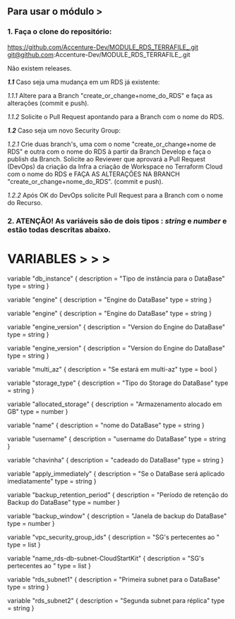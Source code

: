 ## Para usar o módulo >

### 1. Faça o clone do repositório:
https://github.com/Accenture-Dev/MODULE_RDS_TERRAFILE_.git
git@github.com:Accenture-Dev/MODULE_RDS_TERRAFILE_.git

Não existem releases.


***1.1*** Caso seja uma mudança em um RDS já existente:

*1.1.1* Altere para a Branch "create_or_change+nome_do_RDS" e faça as alterações (commit e push).

*1.1.2* Solicite o Pull Request apontando para a Branch com o nome do RDS.

***1.2*** Caso seja um novo Security Group:

*1.2.1* Crie duas branch's, uma com o nome "create_or_change+nome de RDS" e outra com o nome do RDS à partir da Branch Develop e faça o publish da Branch. Solicite ao Reviewer que aprovará a Pull Request (DevOps) da criação da Infra a criação de Workspace no Terraform Cloud com o nome do RDS e FAÇA AS ALTERAÇÕES NA BRANCH "create_or_change+nome_do_RDS". (commit e push).

*1.2.2* Após OK do DevOps solicite Pull Request para a Branch com o nome do Recurso.
### 2. ATENÇÃO! As variáveis são de dois tipos : *string* e *number* e estão todas descritas abaixo.

# VARIABLES > > > 

variable "db_instance" {
  description = "Tipo de instância para o DataBase"
  type = string
}

variable "engine" {
  description = "Engine do DataBase"
  type = string
}

variable "engine" {
  description = "Engine do DataBase"
  type = string
}

variable "engine_version" {
  description = "Version do Engine do DataBase"
  type = string
}

variable "engine_version" {
  description = "Version do Engine do DataBase"
  type = string
}

variable "multi_az" {
  description = "Se estará em multi-az"
  type = bool
}

variable "storage_type" {
  description = "Tipo do Storage do DataBase"
  type = string
}

variable "allocated_storage" {
  description = "Armazenamento alocado em GB"
  type = number
}

variable "name" {
  description = "nome do DataBase"
  type = string
}

variable "username" {
  description = "username do DataBase"
  type = string
}

variable "chavinha" {
  description = "cadeado do DataBase"
  type = string
}

variable "apply_immediately" {
  description = "Se o DataBase será aplicado imediatamente"
  type = string
}

variable "backup_retention_period" {
  description = "Período de retenção do Backup do DataBase"
  type = number
}

variable "backup_window" {
  description = "Janela de backup do DataBase"
  type = number
}

variable "vpc_security_group_ids" {
  description = "SG's pertecentes ao "
  type = list
}

variable "name_rds-db-subnet-CloudStartKit" {
  description = "SG's pertecentes ao "
  type = list
}

variable "rds_subnet1" {
  description = "Primeira subnet para o DataBase"
  type = string
}

variable "rds_subnet2" {
  description = "Segunda subnet para réplica"
  type = string
}